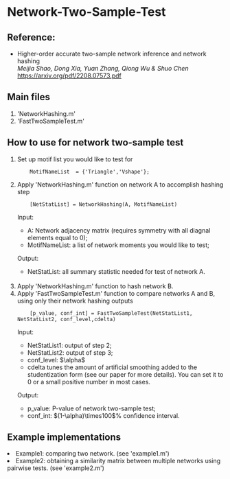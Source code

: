 # Network-Two-Sample-Test

<h2>Reference:</h2>

* Higher-order accurate two-sample network inference and network hashing<br />
<i>Meijia Shao, Dong Xia, Yuan Zhang, Qiong Wu & Shuo Chen</i><br>
https://arxiv.org/pdf/2208.07573.pdf



<h2>Main files</h2>

1. 'NetworkHashing.m'
2. 'FastTwoSampleTest.m'


<h2>How to use for network two-sample test </h2>

<ol>
<li>  Set up motif list you would like to test for 
  
  <br>
  
        MotifNameList  = {'Triangle','Vshape'};
 
<li>  Apply 'NetworkHashing.m' function on network A to accomplish hashing step 
  
  <br>

        [NetStatList] = NetworkHashing(A, MotifNameList)
  Input:
  <ul>
    <li> A: Network adjacency matrix (requires symmetry with all diagnal elements equal to 0);
     <li> MotifNameList: a list of network moments you would like to test;
  </ul>
  
  Output: 
  <ul>
     <li> NetStatList: all summary statistic needed for test of network A.
  </ul>
  
  <br>
  
<li> Apply 'NetworkHashing.m' function to hash network B. <br >
  
<li> Apply 'FastTwoSampleTest.m' function to compare networks A and B, using only their network hashing outputs <br>

        [p_value, conf_int] = FastTwoSampleTest(NetStatList1, NetStatList2, conf_level,cdelta)
    
  Input:
  <ul>
     <li> NetStatList1: output of step 2;
     <li> NetStatList2: output of step 3;
     <li> conf_level: $\alpha$
     <li> cdelta tunes the amount of artificial smoothing added to the studentization form (see our paper for more details).  You can set it to 0 or a small positive number in most cases.
  </ul>

  Output:
  <ul>
     <li> p_value: P-value of network two-sample test;
     <li> conf_int: $(1-\alpha)\times100$% confidence interval.
  </ul>
    
</ol>




<h2> Example implementations </h2>
   <li>  Example1: comparing two network. (see 'example1.m')
   <li>  Example2: obtaining a similarity matrix between multiple networks using pairwise tests. (see 'example2.m')




